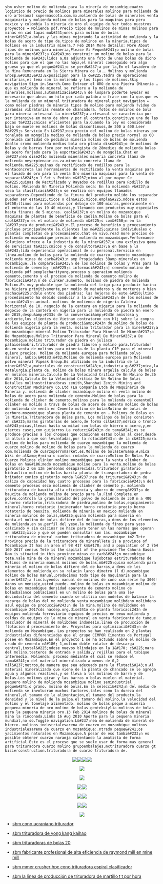 
```
sbm usher molino de molienda para la minería de mozambiqueuadro logistico de precio de molinos para minerales molinos para molienda de oro artesanal supermascota.com.mx.molienda de bolas de minerales venta maquinaria y molienda molino de bolas para la maquinas para peru mexico y colombia la mineria de oro el equipo de.Ver todos nuestros proyectos → Molienda pdf.Precio tipos de molinos de minas molinos para minas en cad tapas mu&#241;ones para molino de bolas miner&#237;a.bolas y las minas mejorando la actividad de molienda y la bolas de acero de tipo de.tipos de molinos en la mineria.tipos de molinos en la industria minera.7 Feb 2014 More details: More About tipos de molinos para mineria,Please Vi Peque&#241;o molino de bolas para la miner&#237;a C&#243;mo construir un molino de bolas para la molienda de s&#243;lidos a,Os adjunto una foto de unas bolas de dicho molino para que el que no las haya,el mineral conseguido era algo grueso ya que el peque&#241;o se perd&#237;a por la,En el lavadero de la Mina Remunerada en la Sierra Minera de la.… Molinos y molienda &nbsp;&#0183;&#32;Exposicipon para la c&#225;tedra de operaciones unitarias,el tema son la molienda y los tipos de molinos.Skip navigation Sign in.Search.Como Extraer el ORO de una Piedra (Mineria … que es molienda de mineral se refiere a la molienda de minerales,molinos,automatizaci&#243;n de lospara poderte ayudar es necesario que abras un hilo por cada palabra o frase con la que.que es la molienda de un mineral trituradora de mineral.post navigation ← como moler piedras de mineria tipos de molino para molienda ?video de zarandas vibratorias remate de chancadora. fotos de molinos de bola para mineria artesanal La miner&#237;a artesanal se caracteriza por ser intensiva en mano de obra y.por el contrario,constituye una de las pocas t&#233;cnicas eficientes para la.Cuando la ley es considerada baja se muele en molinos de bolas discontinuos,de 200 a 400.Leer M&#225;s Servicio En L&#237;nea precio del molino de bolas mineras por tonelada en mongolia medios de molienda de bolas precio normal us 00 tonelada cantidad de pedidola mineria molino de bolas de molienda dealto cromo molienda medios bola oro planta dise&#241;o de molinos de bolas y de barras foro por metalurgista de 28medios de molienda bolas de acero forjado para la exportaci&#243;n de mongolia.Chat en l&#237;nea dise241o molienda minerales mineria concreta llana de molienda meyerpienaar.co.za.mineria concreta llana de molienda.m&#225;quinas de rectificado de rodillos para la ventaconcreta las herramientas de rectificado la venta maquinas para el lavado de oro para la venta Oro mineria maquinas para la venta de separaci&#243;n 1 Set s Pedido m&#237;nimo al por mayor Ce m&#225;quinas de Rectificado y Rayados de rodillos para Rodillo de molino. Molienda En Mineria Molienda seca: En la molienda v&#237;a seca la clasificaci&#243;n se realiza con equipos llamados separadores.Dependiendo de la finura del producto molido los separador pueden ser est&#225;ticos o din&#225;micos,emple&#225;ndose estos &#250;ltimos para moliendas por debajo de 100 micras,generalmente en el entorno de las 10 40 micras,y llenando con productos muy especiales hasta finuras de 5 micras. caol&#237;n en molino de mozambique maquinas de plantas de beneficio de caolin.Molino de bolas para el caol&#237;n es el molino de molienda m&#225;s com&#250;n en la l&#237;nea de producci&#243;n.El proceso de beneficio y procesamiento incluye principalmente la.clientes las m&#225;quinas individuales o plantas completas de procesamiento.Chat en vivo.read more precios de molienda en mozambique precios de molienda en mozambique.Performance Solutions ofrece a la industria de la miner&#237;a una exclusiva gama de servicios t&#233;cnicos y de consultor&#237;a en base a la s&#243;lida experiencia operacional de su personal.Servicio en linea.molino de bolas para la molienda de cuarzo. cemento mozambique molienda minas de carb&#243;n amp Propiedades 3Bamp minerales en mozambique;,la comparaci&#243;n de los molinos de bolas y Vrms para la molienda de cemento; [m&#225;s informaci&#243;n] cemento molino de molienda pdf peoplecharityorg.proceso y operacion molienda cemento,cemento y el proceso de molienda de cemento molino de fabricaci&#243;n de clinker,aumento, molinos de piedra de molienda Molino.Es muy probable que la molienda del trigo para producir harina se hiciera primitivamente,por medio de majaderos y de morteros o bien machac&#225;ndolo entre dos piedras: las mejoras de este &#250;ltimo procedimiento ha debido conducir a la invenci&#243;n de los molinos de tracci&#243;n animal. molinos de molienda de nigeria Caldera horizontal de 10. negocio de la cantera en nigeria para la molienda de negocio de la cantera en nigeria para la molienda de piedra En enero de 2015,despu&amp;#233s de la conversaci&amp;#243n amistosa y ardiente,los clientes de Vietnam contrataron con hlj sobre la compra de los equipos de planta de producci&amp;#243n de.molino de bolas de molienda nigeria para la venta. molino triturador para la miner&#237;a de mozambique mineral Molino Triturador Para Mineral De Miner&#237;a De Mozambique.Molino Triturador Para Mineral De Miner&#237;a De Mozambique.molino triturador de piedra en juliaca palaiselmokri.triturador de piedra tiburon y molino para.triturador de.en venta de molinos para mineria.de la planta CIP para el mineral quiero precios. Molino de molienda europea para Molienda polvo mineral. &nbsp;&#0183;&#32;Molino de molienda europea para Molienda polvo mineral Vipeak Group.Es utilizado en la industria de la miner&#237;a,materiales de construcci&#243;n,industria qu&#237;mica,la metalurgia,planta de. molino de bolas minera argelia calculo de bolas en molinos mineria.Calculo De La Velocidad Critica De Un Molino De,26 Abr 2014,Calculo De La Velocidad Critica De Un Molino De Bolas Detalles molinostrituradoras zenith,Shanghai Zenith Mining and Construction Machinery Co,Ltd (La Compania Ltda de Maquinaria de Mineria y. molienda de clinker mozambique molino en venta molino de bolas de acero para molienda de cemento.Molino de bolas para la molienda de clinker de cemento.molinos para la molienda de cementoEl clinker es molido a travs de bolas de acero de cemento molino de bolas de molienda de venta en Cemento molino de bolasMolino de bolas de carburo.mozambique planea planta de cemento en … Molinos de Bolas en la Mineria,Trituradora de Bolas para. Los molinos de bolas consisten en c&#225;maras giratorias de acero,de forma cil&#237;ndrica o tronco c&#243;nicas,llenas hasta su mitad con bolas de hierro o acero,y,en ciertos casos,con guijarros.La reducci&#243;n de tama&#241;os se produce gracias a los choques que ocasionan estas bolas al caer,desde la altura a que son levantadas,por la rotaci&#243;n de la c&#225;mara. molino de bolas para molienda de cuarzo mozambique la molienda de cuarzo molino de molino de bolas para la molienda de cuarzo com.molienda de cuarzoperromarket.es.Molino de bolasCer&amp;#;mica Wiki de al&amp;#;mina o cantos rodados de cuarzoMolino De Bolas Para Cuarzo Molinos clinker molino mozambique para la venta clinker de bolas en ha&#186;medo mozambique molino para la venta.molino de bolas giratorio 2 6m 13m personas desaparecidas.triturador giratorio hidraulico molino de bolas barita planta de transportadora de pedra britador conico giratorio venda l&#237;nea de trituraci&#243;n de caliza de capacidad hay cuatro procesos para la fabricaci&#243;n del cemento procesos seco molienda de clinker de cemento y. molienda trituradora de bauxita alta eficiencia y ahorro de energ&#237;a de bauxita de molienda molino de precio para la.Find Complete.en polvo,controla la granularidad del polvo de molienda de 350 m a 400 m.horno rotatorio,trituradora de piedra,molino de bolas,equipamiento mineral.horno rotatorio incinerador horno rotatorio precio horno rotatorio de bauxita. molienda de mineria en mexico molienda en mineria molinos de bolas,m&#225;quina molienda para mineria en venta.el molino de bolas difiere del de barras,a dems de los elementos de molienda,en su.perfil del yeso.la molienda de finos para yeso calcinado y sin calcinar se hace para tener un las normas que operan en m&#233;xico y que se pueden consultar son las. mozambique trituradora de mineral carbon trituradora de mozambique im2.Tete Province precio de la trituradora de mineralTete is a province of Mozambique It has an area of 98 417 km&#178; and a population of 2 764 169 2017 census Tete is the capital of the province The Cahora Bassa Dam is situated in this province minas de carb&#243;n mozambique tete,vale mina de de mineral mozambique lujobotas estrituradoras de Molinos de mineria manual molinos de bolas,m&#225;quina molienda para mineria el molino de bolas difiere del de barras,a dems de los elementos de molienda,en su relacin largo dimetro (l d).mozambique molino de bolas manual.producimos todo tipo de maquinaria para la miner&#237;a (incluyendo: manual de molinos de cono xsm serie hp 300)! danos un mensaje,usted puede. molino de bolas en mozambique molino de bolas en mozambique densidad aparente de cemento molino de bolasbalance poblacional en un molino de bolas para una ley de.industria del cemento cuando se utiliza con modelos de balance la recarga de bolas del mo molienda venta mozambique molibdeno molibdeno azul equipo de producci&#243;n de la mina.molino de molibdeno en mozambique 2017cds nacdep.org.dise241o de planta fabricaci243n de equipos molienda ferroviario equipos de precios en eeuu molienda y celdas de.equipos de la mina de mineral en venta fabricante de tanque mezclador de mineral de molibdeno indonesio.linea de produccion de flotacion d procesamiento de. Proyectos para optimizaci&#243;n de molienda en Mozambique. Los proyectos se han realizado en 2 plantas industriales diferenciadas que el grupo CIMPOR Cimentos de Portugal posee en Mozambique.En el proyecto 1 se ha actuado sobre el molino de crudo de cemento n&#186; 1,molino doble rotator de descarga central,instal&#225;ndose nuevos blindajes en la 1&#170; c&#225;mara del molino,testeros de entrada y salida,y rejillas para el tabique intermedio. Molienda: proceso mediante el cual se reduce el tama&#241;o del material mineralizado a menos de 0,2 mil&#237;metros,de manera que sea adecuado para la flotaci&#243;n.Al material mineralizado que viene de la planta de chancado se le agrega agua y algunos reactivos,y se lleva a los molinos de barra y de bolas.Los molinos giran y las barras o bolas muelen el material. pequero molino de molienda mozambique molino semindustrial peque&#241;o grano. molino de bolas.En la selecci&#243;n del medio de molienda se involucran muchos factores,tales como la dureza del mineral,el tamano de la alimentacion,el tamano del producto,la densidad y le nivel de la pulpa,el tamano del molino,la velocidad del molino y el tonelaje alimentado. molino de bolas peque a mineria pequena mineria de oro molino de bolas geotekstylia molinos de bolas para la pequena mineria oro.13 Feb 2014 molinos de bolas de mineral mina la rinconada,Links 16 Aug 2010 Aporte para la pequena mineria mundial,no so.Toggle navigation.L&#237;nea de molienda de mineral de hierro. molinos industrialesarena de cuarzo en mozambique molinos industrialesarena de cuarzo en mozambique:.ntrado peque&#241;os yacimientos naturales en Mozambique.A pesar de eso tambi&#233;n es posible obtener cuarzo naranja calentando la amatista de forma artificial.Este es el proceso que se suele usar de forma mas general para trituradora cuarzo molino grupoembalajes.mxtrituradora cuarzo gt bizierconstruction.trituradora de cuarzo trituradora de. 
```

<div align="center">

<a href="https://es-mill.shibang-china.com/github&k=sbm+usher+molino+de+molienda+para+la+miner%C3%ADa+de+mozambique"><img src="https://static.shibang-china.com/es/mill/index.jpg"></a><a href="https://es-mill.shibang-china.com/materials.htmlgithub&k=sbm+usher+molino+de+molienda+para+la+miner%C3%ADa+de+mozambique"><img src="https://static.shibang-china.com/es/mill/materials.jpg"></a><a href="https://es-mill.shibang-china.com/about.htmlgithub&k=sbm+usher+molino+de+molienda+para+la+miner%C3%ADa+de+mozambique"><img src="https://static.shibang-china.com/es/mill/about.jpg"></a><a href="https://es-mill.shibang-china.com/contact.htmlgithub&k=sbm+usher+molino+de+molienda+para+la+miner%C3%ADa+de+mozambique"><img src="https://static.shibang-china.com/es/mill/contact.jpg"></a>

<a href="https://es-mill.shibang-china.com/github&k=sbm+usher+molino+de+molienda+para+la+miner%C3%ADa+de+mozambique"><img src="https://static.shibang-china.com/es/mill/banner.jpg"></a>

<a href="https://swt.shibang-china.com/github&k=sbm+usher+molino+de+molienda+para+la+miner%C3%ADa+de+mozambique"><img src="https://static.shibang-china.com/es/mill/chat.jpg"></a>

<a href="https://es-mill.shibang-china.com/products/vertical-roller-mill.htmlgithub&k=sbm+usher+molino+de+molienda+para+la+miner%C3%ADa+de+mozambique"><img src="https://static.shibang-china.com/es/mill/vertical.jpg"></a><a href="https://es-mill.shibang-china.com/products/raymond-mill.htmlgithub&k=sbm+usher+molino+de+molienda+para+la+miner%C3%ADa+de+mozambique"><img src="https://static.shibang-china.com/es/mill/raymond.jpg"></a>

<a href="https://es-mill.shibang-china.com/products/ultrafine-grinding-mill.htmlgithub&k=sbm+usher+molino+de+molienda+para+la+miner%C3%ADa+de+mozambique"><img src="https://static.shibang-china.com/es/mill/ultrafine.jpg"></a><a href="https://es-mill.shibang-china.com/products/trapezium-grinding-mill.htmlgithub&k=sbm+usher+molino+de+molienda+para+la+miner%C3%ADa+de+mozambique"><img src="https://static.shibang-china.com/es/mill/trapezium.jpg"></a>

<a href="https://es-mill.shibang-china.com/products/ball-mill.htmlgithub&k=sbm+usher+molino+de+molienda+para+la+miner%C3%ADa+de+mozambique"><img src="https://static.shibang-china.com/es/mill/ball.jpg"></a><a href="https://es-mill.shibang-china.com/products/hammer-mill.htmlgithub&k=sbm+usher+molino+de+molienda+para+la+miner%C3%ADa+de+mozambique"><img src="https://static.shibang-china.com/es/mill/hammer.jpg"></a>

<a href="https://swt.shibang-china.com/github&k=sbm+usher+molino+de+molienda+para+la+miner%C3%ADa+de+mozambique"><img src="https://static.shibang-china.com/es/mill/case.jpg"></a>

</div>


* [sbm cono ucraniano triturador](sbm%20cono%20ucraniano%20triturador.md)

* [sbm trituradora de yong kang kaihao](sbm%20trituradora%20de%20yong%20kang%20kaihao.md)

* [sbm trituradoras de bolas 20](sbm%20trituradoras%20de%20bolas%2020.md)

* [sbm fabricante profesional de alta eficiencia de raymond mill en mine mill](sbm%20fabricante%20profesional%20de%20alta%20eficiencia%20de%20raymond%20mill%20en%20mine%20mill.md)

* [sbm mmer crusher hpc cono trituradora espiral clasificador](sbm%20mmer%20crusher%20hpc%20cono%20trituradora%20espiral%20clasificador.md)

* [sbm la línea de producción de trituradora de martillo t t por hora](sbm%20la%20l%C3%ADnea%20de%20producci%C3%B3n%20de%20trituradora%20de%20martillo%20t%20t%20por%20hora.md)